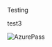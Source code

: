 Testing

test3

![AzurePass](https://user-images.githubusercontent.com/77697957/116416550-702af400-a808-11eb-85ab-a465e13b7755.png)
